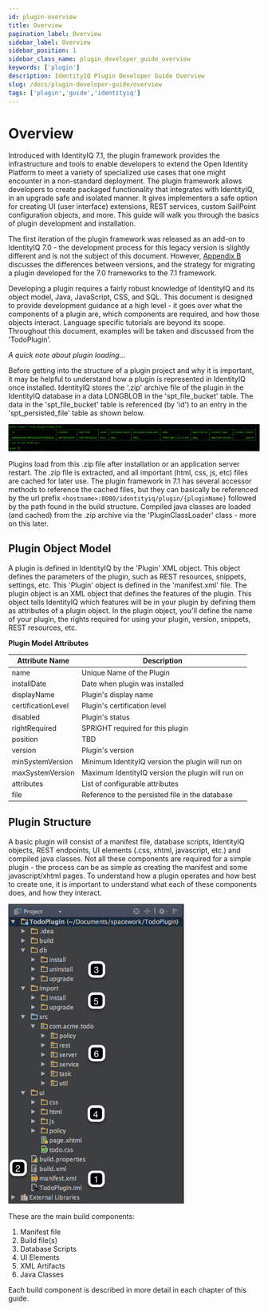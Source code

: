 ```yaml
---
id: plugin-overview
title: Overview
pagination_label: Overview
sidebar_label: Overview
sidebar_position: 1
sidebar_class_name: plugin_developer_guide_overview
keywords: ['plugin']
description: IdentityIQ Plugin Developer Guide Overview
slug: /docs/plugin-developer-guide/overview
tags: ['plugin','guide','identityiq']
---
```


# Overview

Introduced with IdentityIQ 7.1, the plugin framework provides the infrastructure and tools to enable developers to extend the Open Identity Platform to meet a variety of specialized use cases that one might encounter in a non-standard deployment. The plugin framework allows developers to create packaged functionality that integrates with IdentityIQ, in an upgrade safe and isolated manner. It gives implementers a safe option for creating UI (user interface) extensions, REST services, custom SailPoint configuration objects, and more. This guide will walk you through the basics of plugin development and installation.

The first iteration of the plugin framework was released as an add-on to IdentityIQ 7.0 - the development process for this legacy version is slightly different and is not the subject of this document. However, [Appendix B](../appendix-b/index.md) discusses the differences between versions, and the strategy for migrating a plugin developed for the 7.0 frameworks to the 7.1 framework.

Developing a plugin requires a fairly robust knowledge of IdentityIQ and its object model, Java, JavaScript, CSS, and SQL. This document is designed to provide development guidance at a high level - it goes over what the components of a plugin are, which components are required, and how those objects interact. Language specific tutorials are beyond its scope. Throughout this document, examples will be taken and discussed from the 'TodoPlugin'.

*A quick note about plugin loading...*

Before getting into the structure of a plugin project and why it is important, it may be helpful to understand how a plugin is represented in IdentityIQ once installed. IdentityIQ stores the '.zip' archive file of the plugin in the IdentityIQ database in a data LONGBLOB in the 'spt_file_bucket' table. The data in the 'spt_file_bucket' table is referenced (by 'id') to an entry in the 'spt_persisted_file' table as shown below.

![Persisted File](../img/persisted_file.png)

Plugins load from this .zip file after installation or an application server restart. The .zip file is extracted, and all important (html, css, js, etc) files are cached for later use. The plugin framework in 7.1 has several accessor methods to reference the cached files, but they can basically be referenced by the url prefix `<hostname>:8080/identityiq/plugin/{pluginName}` followed by the path found in the build structure. Compiled java classes are loaded (and cached) from the .zip archive via the 'PluginClassLoader' class - more on this later.

## Plugin Object Model

A plugin is defined in IdentityIQ by the 'Plugin' XML object. This object defines the parameters of the plugin, such as REST resources, snippets, settings, etc. This 'Plugin' object is defined in the 'manifest.xml' file. The plugin object is an XML object that defines the features of the plugin. This object tells IdentityIQ which features will be in your plugin by defining them as attributes of a plugin object. In the plugin object, you'll define the name of your plugin, the rights required for using your plugin, version, snippets, REST resources, etc.

**Plugin Model Attributes**

|**Attribute Name**|**Description**|
| --- | --- |
|name|Unique Name of the Plugin|
|installDate|Date when plugin was installed|
|displayName|Plugin's display name|
|certificationLevel|Plugin's certification level|
|disabled|Plugin's status|
|rightRequired|SPRIGHT required for this plugin|
|position|TBD|
|version|Plugin's version|
|minSystemVersion|Minimum IdentityIQ version the plugin will run on|
|maxSystemVersion|Maximum IdentityIQ version the plugin will run on|
|attributes|List of configurable attributes|
|file|Reference to the persisted file in the database|

## Plugin Structure

A basic plugin will consist of a manifest file, database scripts, IdentityIQ objects, REST endpoints, UI elements (.css, xhtml, javascript, etc.) and compiled java classes. Not all these components are required for a simple plugin - the process can be as simple as creating the manifest and some javascript/xhtml pages. To understand how a plugin operates and how best to create one, it is important to understand what each of these components does, and how they interact.

![File Structure](../img/plugin_structure.png)

These are the main build components: 

1. Manifest file
2. Build file(s)
3. Database Scripts
4. UI Elements
5. XML Artifacts
6. Java Classes

Each build component is described in more detail in each chapter of this guide.